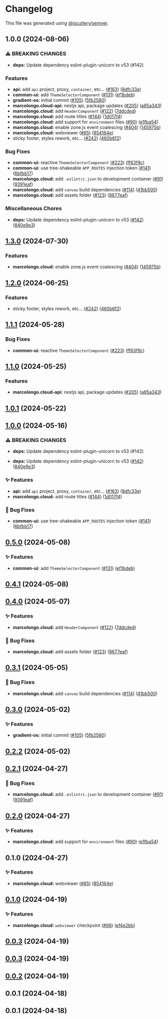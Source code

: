 # Changelog

This file was generated using [@jscutlery/semver](https://github.com/jscutlery/semver).

## 1.0.0 (2024-08-06)


### ⚠ BREAKING CHANGES

* **deps:** Update dependency eslint-plugin-unicorn to v53 (#142)

### Features

* **api:** add `api` project, proxy, `container`, etc... ([#163](https://github.com/marcolongol/marcolongo.cloud/issues/163)) ([8dfc33e](https://github.com/marcolongol/marcolongo.cloud/commit/8dfc33ec1f8c287159795f3910cb13354fe70937))
* **common-ui:** add `ThemeSelectorComponent` ([#131](https://github.com/marcolongol/marcolongo.cloud/issues/131)) ([ef1bdeb](https://github.com/marcolongol/marcolongo.cloud/commit/ef1bdeb904d265ae13d5f7170dfc0889481b5ce0))
* **gradient-os:** initial commit ([#105](https://github.com/marcolongol/marcolongo.cloud/issues/105)) ([5fb2580](https://github.com/marcolongol/marcolongo.cloud/commit/5fb2580f88a903c668a92978a6cf6d95c5b05be2))
* **marcolongo.cloud-api:** nestjs api, package updates ([#205](https://github.com/marcolongol/marcolongo.cloud/issues/205)) ([a65a343](https://github.com/marcolongol/marcolongo.cloud/commit/a65a343f338e4e292369f84ee3fe3d8131a80fdf))
* **marcolongo.cloud:** add `HeaderComponent` ([#122](https://github.com/marcolongol/marcolongo.cloud/issues/122)) ([7ddcded](https://github.com/marcolongol/marcolongo.cloud/commit/7ddcdedb1d05ba20b8431b770227c9ceaf8d4237))
* **marcolongo.cloud:** add route titles ([#144](https://github.com/marcolongol/marcolongo.cloud/issues/144)) ([1d017f4](https://github.com/marcolongol/marcolongo.cloud/commit/1d017f43f685f1c2ac3d68baaf199cc3b72ee021))
* **marcolongo.cloud:** add support for `environment` files ([#90](https://github.com/marcolongol/marcolongo.cloud/issues/90)) ([e1fba54](https://github.com/marcolongol/marcolongo.cloud/commit/e1fba549aa019d9c5bcf1a9fc915489d5554628f))
* **marcolongo.cloud:** enable zone.js event coalescing ([#404](https://github.com/marcolongol/marcolongo.cloud/issues/404)) ([145975b](https://github.com/marcolongol/marcolongo.cloud/commit/145975b5ff31dd0db7c6265349fe6863b6bdb081))
* **marcolongo.cloud:** webviewer ([#85](https://github.com/marcolongol/marcolongo.cloud/issues/85)) ([854164e](https://github.com/marcolongol/marcolongo.cloud/commit/854164e0221139e53c076c5ea9067090b19b42e5))
* sticky footer, styles rework, etc... ([#242](https://github.com/marcolongol/marcolongo.cloud/issues/242)) ([460b6f2](https://github.com/marcolongol/marcolongo.cloud/commit/460b6f224723a6a3cb55dfe341dfb620b5842daf))


### Bug Fixes

* **common-ui:** reactive `ThemeSelectorComponent` ([#223](https://github.com/marcolongol/marcolongo.cloud/issues/223)) ([ff63f9c](https://github.com/marcolongol/marcolongo.cloud/commit/ff63f9c01dec1e4ff80f4ef6611db59ed6a7b3cf))
* **common-ui:** use tree-shakeable `APP_ROUTES` injection token ([#141](https://github.com/marcolongol/marcolongo.cloud/issues/141)) ([6bfbb17](https://github.com/marcolongol/marcolongo.cloud/commit/6bfbb17e9ec087bb82587b413518a3caa7a729be))
* **marcolongo.cloud:** add `.eslintrc.json` to development container ([#91](https://github.com/marcolongol/marcolongo.cloud/issues/91)) ([9391eaf](https://github.com/marcolongol/marcolongo.cloud/commit/9391eaf3a68ab9f26e58044566b716b12ecfa19c))
* **marcolongo.cloud:** add `canvas` build dependencies ([#114](https://github.com/marcolongol/marcolongo.cloud/issues/114)) ([41bb500](https://github.com/marcolongol/marcolongo.cloud/commit/41bb50013dc5a5bb56b90568d797db3bd11cc550))
* **marcolongo.cloud:** add assets folder ([#123](https://github.com/marcolongol/marcolongo.cloud/issues/123)) ([8677eaf](https://github.com/marcolongol/marcolongo.cloud/commit/8677eaf1659b67f8b6577e6f8eace83ad0f376d5))


### Miscellaneous Chores

* **deps:** Update dependency eslint-plugin-unicorn to v53 ([#142](https://github.com/marcolongol/marcolongo.cloud/issues/142)) ([840e9e3](https://github.com/marcolongol/marcolongo.cloud/commit/840e9e36f93f17cd6b8af4c62105846a91ee958c))

## [1.3.0](https://github.com/marcolongol/marcolongo.cloud/compare/marcolongo.cloud-v1.2.0...marcolongo.cloud-v1.3.0) (2024-07-30)


### Features

* **marcolongo.cloud:** enable zone.js event coalescing ([#404](https://github.com/marcolongol/marcolongo.cloud/issues/404)) ([145975b](https://github.com/marcolongol/marcolongo.cloud/commit/145975b5ff31dd0db7c6265349fe6863b6bdb081))

## [1.2.0](https://github.com/marcolongol/marcolongo.cloud/compare/marcolongo.cloud-v1.1.1...marcolongo.cloud-v1.2.0) (2024-06-25)


### Features

* sticky footer, styles rework, etc... ([#242](https://github.com/marcolongol/marcolongo.cloud/issues/242)) ([460b6f2](https://github.com/marcolongol/marcolongo.cloud/commit/460b6f224723a6a3cb55dfe341dfb620b5842daf))

## [1.1.1](https://github.com/marcolongol/marcolongo.cloud/compare/marcolongo.cloud-v1.1.0...marcolongo.cloud-v1.1.1) (2024-05-28)


### Bug Fixes

* **common-ui:** reactive `ThemeSelectorComponent` ([#223](https://github.com/marcolongol/marcolongo.cloud/issues/223)) ([ff63f9c](https://github.com/marcolongol/marcolongo.cloud/commit/ff63f9c01dec1e4ff80f4ef6611db59ed6a7b3cf))

## [1.1.0](https://github.com/marcolongol/marcolongo.cloud/compare/marcolongo.cloud-v1.0.1...marcolongo.cloud-v1.1.0) (2024-05-25)


### Features

* **marcolongo.cloud-api:** nestjs api, package updates ([#205](https://github.com/marcolongol/marcolongo.cloud/issues/205)) ([a65a343](https://github.com/marcolongol/marcolongo.cloud/commit/a65a343f338e4e292369f84ee3fe3d8131a80fdf))

## [1.0.1](https://github.com/marcolongol/marcolongo.cloud/compare/marcolongo.cloud-v1.0.0...marcolongo.cloud-v1.0.1) (2024-05-22)

## [1.0.0](https://github.com/marcolongol/marcolongo.cloud/compare/marcolongo.cloud-v0.5.0...marcolongo.cloud-v1.0.0) (2024-05-16)


### ⚠ BREAKING CHANGES

* **deps:** Update dependency eslint-plugin-unicorn to v53 (#142)

* **deps:** Update dependency eslint-plugin-unicorn to v53 ([#142](https://github.com/marcolongol/marcolongo.cloud/issues/142)) ([840e9e3](https://github.com/marcolongol/marcolongo.cloud/commit/840e9e36f93f17cd6b8af4c62105846a91ee958c))


### ✨ Features

* **api:** add `api` project, proxy, `container`, etc... ([#163](https://github.com/marcolongol/marcolongo.cloud/issues/163)) ([8dfc33e](https://github.com/marcolongol/marcolongo.cloud/commit/8dfc33ec1f8c287159795f3910cb13354fe70937))
* **marcolongo.cloud:** add route titles ([#144](https://github.com/marcolongol/marcolongo.cloud/issues/144)) ([1d017f4](https://github.com/marcolongol/marcolongo.cloud/commit/1d017f43f685f1c2ac3d68baaf199cc3b72ee021))


### 🐞 Bug Fixes

* **common-ui:** use tree-shakeable `APP_ROUTES` injection token ([#141](https://github.com/marcolongol/marcolongo.cloud/issues/141)) ([6bfbb17](https://github.com/marcolongol/marcolongo.cloud/commit/6bfbb17e9ec087bb82587b413518a3caa7a729be))

## [0.5.0](https://github.com/marcolongol/marcolongo.cloud/compare/marcolongo.cloud-v0.4.1...marcolongo.cloud-v0.5.0) (2024-05-08)


### ✨ Features

* **common-ui:** add `ThemeSelectorComponent` ([#131](https://github.com/marcolongol/marcolongo.cloud/issues/131)) ([ef1bdeb](https://github.com/marcolongol/marcolongo.cloud/commit/ef1bdeb904d265ae13d5f7170dfc0889481b5ce0))

## [0.4.1](https://github.com/marcolongol/marcolongo.cloud/compare/marcolongo.cloud-v0.4.0...marcolongo.cloud-v0.4.1) (2024-05-08)

## [0.4.0](https://github.com/marcolongol/marcolongo.cloud/compare/marcolongo.cloud-v0.3.1...marcolongo.cloud-v0.4.0) (2024-05-07)


### ✨ Features

* **marcolongo.cloud:** add `HeaderComponent` ([#122](https://github.com/marcolongol/marcolongo.cloud/issues/122)) ([7ddcded](https://github.com/marcolongol/marcolongo.cloud/commit/7ddcdedb1d05ba20b8431b770227c9ceaf8d4237))


### 🐞 Bug Fixes

* **marcolongo.cloud:** add assets folder ([#123](https://github.com/marcolongol/marcolongo.cloud/issues/123)) ([8677eaf](https://github.com/marcolongol/marcolongo.cloud/commit/8677eaf1659b67f8b6577e6f8eace83ad0f376d5))

## [0.3.1](https://github.com/marcolongol/marcolongo.cloud/compare/marcolongo.cloud-v0.3.0...marcolongo.cloud-v0.3.1) (2024-05-05)


### 🐞 Bug Fixes

* **marcolongo.cloud:** add `canvas` build dependencies ([#114](https://github.com/marcolongol/marcolongo.cloud/issues/114)) ([41bb500](https://github.com/marcolongol/marcolongo.cloud/commit/41bb50013dc5a5bb56b90568d797db3bd11cc550))

## [0.3.0](https://github.com/marcolongol/marcolongo.cloud/compare/marcolongo.cloud-v0.2.2...marcolongo.cloud-v0.3.0) (2024-05-02)


### ✨ Features

* **gradient-os:** initial commit ([#105](https://github.com/marcolongol/marcolongo.cloud/issues/105)) ([5fb2580](https://github.com/marcolongol/marcolongo.cloud/commit/5fb2580f88a903c668a92978a6cf6d95c5b05be2))

## [0.2.2](https://github.com/marcolongol/marcolongo.cloud/compare/marcolongo.cloud-v0.2.1...marcolongo.cloud-v0.2.2) (2024-05-02)

## [0.2.1](https://github.com/marcolongol/marcolongo.cloud/compare/marcolongo.cloud-v0.2.0...marcolongo.cloud-v0.2.1) (2024-04-27)


### 🐞 Bug Fixes

* **marcolongo.cloud:** add `.eslintrc.json` to development container ([#91](https://github.com/marcolongol/marcolongo.cloud/issues/91)) ([9391eaf](https://github.com/marcolongol/marcolongo.cloud/commit/9391eaf3a68ab9f26e58044566b716b12ecfa19c))

## [0.2.0](https://github.com/marcolongol/marcolongo.cloud/compare/marcolongo.cloud-v0.1.0...marcolongo.cloud-v0.2.0) (2024-04-27)


### ✨ Features

* **marcolongo.cloud:** add support for `environment` files ([#90](https://github.com/marcolongol/marcolongo.cloud/issues/90)) ([e1fba54](https://github.com/marcolongol/marcolongo.cloud/commit/e1fba549aa019d9c5bcf1a9fc915489d5554628f))

## 0.1.0 (2024-04-27)


### ✨ Features

* **marcolongo.cloud:** webviewer ([#85](https://github.com/marcolongol/marcolongo.cloud/issues/85)) ([854164e](https://github.com/marcolongol/marcolongo.cloud/commit/854164e0221139e53c076c5ea9067090b19b42e5))

## [0.1.0](https://github.com/marcolongol/marcolongo.cloud/compare/marcolongo.cloud-dev0.0.3...marcolongo.cloud-dev0.1.0) (2024-04-19)


### ✨ Features

* **marcolongo.cloud:** `webviewer` checkpoint ([#66](https://github.com/marcolongol/marcolongo.cloud/issues/66)) ([ef4e2bb](https://github.com/marcolongol/marcolongo.cloud/commit/ef4e2bbecfabfc7aaa0511ba1295059c7550908a))

## [0.0.3](https://github.com/marcolongol/marcolongo.cloud/compare/marcolongo.cloud-dev0.0.2...marcolongo.cloud-dev0.0.3) (2024-04-19)

## [0.0.3](https://github.com/marcolongol/marcolongo.cloud/compare/marcolongo.cloud-dev0.0.2...marcolongo.cloud-dev0.0.3) (2024-04-19)

## [0.0.2](https://github.com/marcolongol/marcolongo.cloud/compare/marcolongo.cloud-dev0.0.1...marcolongo.cloud-dev0.0.2) (2024-04-19)

## 0.0.1 (2024-04-18)

## 0.0.1 (2024-04-18)
